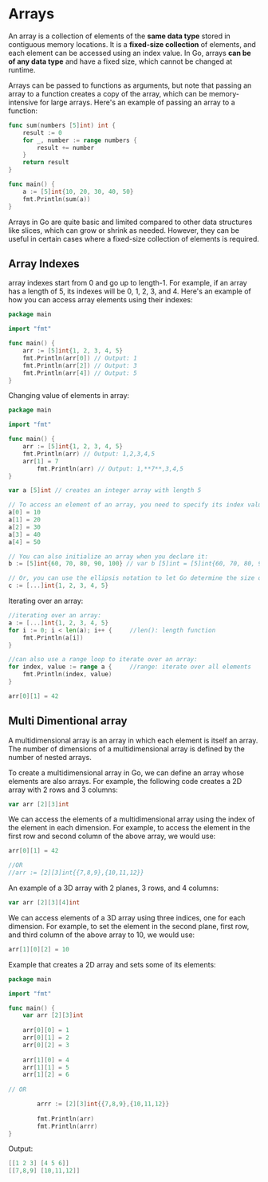 # Arrays

An array is a collection of elements of the **same data type** stored in contiguous memory locations. It is a **fixed-size collection** of elements, and each element can be accessed using an index value. In Go, arrays **can be of any data type** and have a fixed size, which cannot be changed at runtime.

Arrays can be passed to functions as arguments, but note that passing an array to a function creates a copy of the array, which can be memory-intensive for large arrays. Here's an example of passing an array to a function:

```go
func sum(numbers [5]int) int {
    result := 0
    for _, number := range numbers {
        result += number
    }
    return result
}

func main() {
    a := [5]int{10, 20, 30, 40, 50}
    fmt.Println(sum(a))
}
```

Arrays in Go are quite basic and limited compared to other data structures like slices, which can grow or shrink as needed. However, they can be useful in certain cases where a fixed-size collection of elements is required.

## Array Indexes 

array indexes start from 0 and go up to length-1. For example, if an array has a length of 5, its indexes will be 0, 1, 2, 3, and 4. Here's an example of how you can access array elements using their indexes:

```go
package main

import "fmt"

func main() {
    arr := [5]int{1, 2, 3, 4, 5}
    fmt.Println(arr[0]) // Output: 1
    fmt.Println(arr[2]) // Output: 3
    fmt.Println(arr[4]) // Output: 5
}
```

Changing value of elements in array:

```go
package main

import "fmt"

func main() {
    arr := [5]int{1, 2, 3, 4, 5}
    fmt.Println(arr) // Output: 1,2,3,4,5
    arr[1] = 7
		fmt.Println(arr) // Output: 1,**7**,3,4,5
}
```

```go
var a [5]int // creates an integer array with length 5

// To access an element of an array, you need to specify its index value
a[0] = 10
a[1] = 20
a[2] = 30
a[3] = 40
a[4] = 50

// You can also initialize an array when you declare it:
b := [5]int{60, 70, 80, 90, 100} // var b [5]int = [5]int{60, 70, 80, 90, 100}

// Or, you can use the ellipsis notation to let Go determine the size of the array automatically based on the number of values provided:
c := [...]int{1, 2, 3, 4, 5}
```

Iterating over an array:

```go
//iterating over an array:
a := [...]int{1, 2, 3, 4, 5}
for i := 0; i < len(a); i++ {     //len(): length function 
    fmt.Println(a[i])
}

//can also use a range loop to iterate over an array:
for index, value := range a {     //range: iterate over all elements
    fmt.Println(index, value)
}
```

```go
arr[0][1] = 42
```

## Multi Dimentional array

A multidimensional array is an array in which each element is itself an array. The number of dimensions of a multidimensional array is defined by the number of nested arrays.

To create a multidimensional array in Go, we can define an array whose elements are also arrays. For example, the following code creates a 2D array with 2 rows and 3 columns:

```go
var arr [2][3]int
```

We can access the elements of a multidimensional array using the index of the element in each dimension. For example, to access the element in the first row and second column of the above array, we would use:

```go
arr[0][1] = 42

//OR
//arr := [2][3]int{{7,8,9},{10,11,12}}
```

An example of a 3D array with 2 planes, 3 rows, and 4 columns:

```go
var arr [2][3][4]int
```

We can access elements of a 3D array using three indices, one for each dimension. For example, to set the element in the second plane, first row, and third column of the above array to 10, we would use:

```go
arr[1][0][2] = 10
```

Example that creates a 2D array and sets some of its elements:

```go
package main

import "fmt"

func main() {
    var arr [2][3]int
    
    arr[0][0] = 1
    arr[0][1] = 2
    arr[0][2] = 3
    
    arr[1][0] = 4
    arr[1][1] = 5
    arr[1][2] = 6
    
// OR

		arrr := [2][3]int{{7,8,9},{10,11,12}}
    
		fmt.Println(arr)
		fmt.Println(arrr)
}
```

Output:

```go
[[1 2 3] [4 5 6]]
[[7,8,9] [10,11,12]]
```